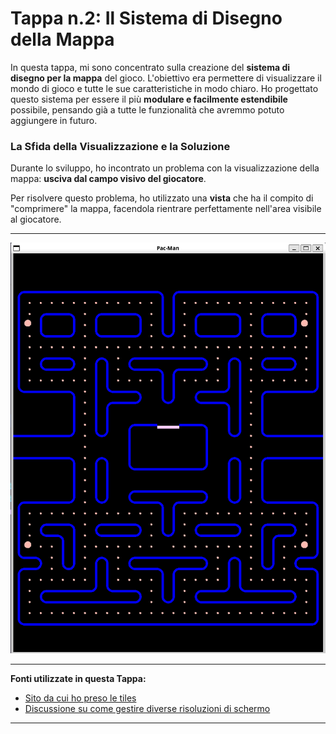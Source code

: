# Tappa n.2: Il Sistema di Disegno della Mappa

In questa tappa, mi sono concentrato sulla creazione del **sistema di disegno per la mappa** del gioco. L'obiettivo era permettere di visualizzare il mondo di gioco e tutte le sue caratteristiche in modo chiaro. Ho progettato questo sistema per essere il più **modulare e facilmente estendibile** possibile, pensando già a tutte le funzionalità che avremmo potuto aggiungere in futuro.

### La Sfida della Visualizzazione e la Soluzione

Durante lo sviluppo, ho incontrato un problema con la visualizzazione della mappa: **usciva dal campo visivo del giocatore**.

Per risolvere questo problema, ho utilizzato una **vista** che ha il compito di "comprimere" la mappa, facendola rientrare perfettamente nell'area visibile al giocatore.

---

![Sistema Mappa in azione](images/map-system.png)

---
**Fonti utilizzate in questa Tappa:**
* [Sito da cui ho preso le tiles](https://pytamaro.si.usi.ch/activities/luce/pacman-maze-tiles/en/v1)
* [Discussione su come gestire diverse risoluzioni di schermo](https://en.sfml-dev.org/forums/index.php?topic=18783.0)
---